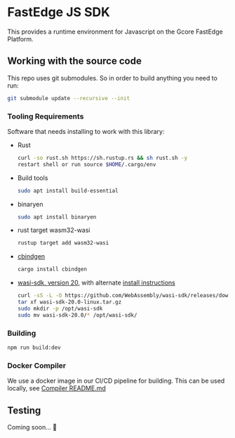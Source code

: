 # FastEdge JS SDK

This provides a runtime environment for Javascript on the Gcore FastEdge Platform.

## Working with the source code

This repo uses git submodules. So in order to build anything you need to run:

```sh
git submodule update --recursive --init
```

### Tooling Requirements

Software that needs installing to work with this library:

- Rust
  ```sh
  curl -so rust.sh https://sh.rustup.rs && sh rust.sh -y
  restart shell or run source $HOME/.cargo/env
  ```
- Build tools
  ```sh
  sudo apt install build-essential
  ```
- binaryen
  ```sh
  sudo apt install binaryen
  ```
- rust target wasm32-wasi
  ```sh
  rustup target add wasm32-wasi
  ```
- [cbindgen](https://github.com/eqrion/cbindgen#quick-start)
  ```sh
  cargo install cbindgen
  ```
- [wasi-sdk, version 20](https://github.com/WebAssembly/wasi-sdk/releases/tag/wasi-sdk-20), with
  alternate [install instructions](https://github.com/WebAssembly/wasi-sdk#install)
  ```sh
  curl -sS -L -O https://github.com/WebAssembly/wasi-sdk/releases/download/wasi-sdk-20/wasi-sdk-20.0-linux.tar.gz
  tar xf wasi-sdk-20.0-linux.tar.gz
  sudo mkdir -p /opt/wasi-sdk
  sudo mv wasi-sdk-20.0/* /opt/wasi-sdk/
  ```

### Building

```sh
npm run build:dev
```

### Docker Compiler

We use a docker image in our CI/CD pipeline for building. This can be used locally, see
[Compiler README.md](./compiler/README.md)

## Testing

Coming soon... 🚀

